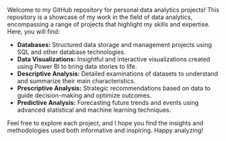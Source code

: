 Welcome to my GitHub repository for personal data analytics projects! This repository is a showcase of my work in the field of data analytics, encompassing a range of projects that highlight my skills and expertise. Here, you will find:

- **Databases:** Structured data storage and management projects using SQL and other database technologies.
- **Data Visualizations:** Insightful and interactive visualizations created using Power BI to bring data stories to life.
- **Descriptive Analysis:** Detailed examinations of datasets to understand and summarize their main characteristics.
- **Prescriptive Analysis:** Strategic recommendations based on data to guide decision-making and optimize outcomes.
- **Predictive Analysis:** Forecasting future trends and events using advanced statistical and machine learning techniques.

Feel free to explore each project, and I hope you find the insights and methodologies used both informative and inspiring. Happy analyzing!
